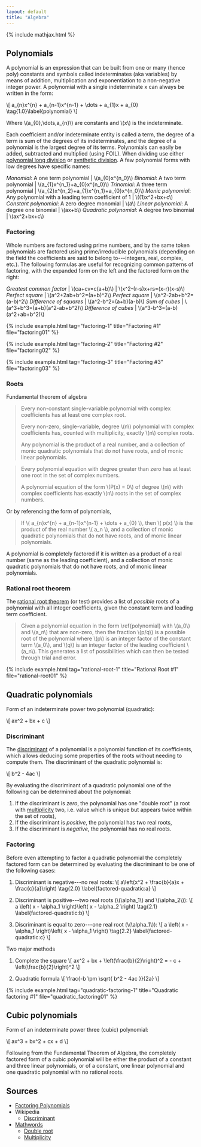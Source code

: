 ```yaml
---
layout: default
title: "Algebra"
---
```


{% include mathjax.html %}

## Polynomials

A polynomial is an expression that can be built from one or many (hence poly)
constants and symbols called indeterminates (aka variables) by means of
addition, multiplication and exponentiation to a non-negative integer power. A
polynomial with a single indeterminate x can always be written in the form:

\\[
a\_{n}x^{n} + a\_{n-1}x^{n-1} + \dots + a\_{1}x + a\_{0} \tag{1.0}\label{polynomial}
\\]

Where \\(a\_{0},\dots,a\_{n}\\) are constants and \\(x\\) is the indeterminate.

Each coefficient and/or indeterminate entity is called a term, the degree of a
term is sum of the degrees of its indeterminates, and the degree of a polynomial
is the largest degree of its terms. Polynomials can easily be added, subtracted
and multiplied (using FOIL). When dividing use either [polynomial long
division][] or [synthetic division][]. A few polynomial forms with low degrees
have specific names:

*Monomial*: A one term polynomial | \\(a_{0}x^{n_0}\\)
*Binomial*: A two term polynomial | \\(a_{1}x^{n_1}+a_{0}x^{n_0}\\)
*Trinomial*: A three term polynomial | \\(a_{2}x^{n_2}+a_{1}x^{n_1}+a_{0}x^{n_0}\\)
*Monic polynomial*: Any polynomial with a leading term coefficient of 1 | \\((1)x^2+bx+c\\)
*Constant polynomial*: A zero degree monomial | \\(a\\)
*Linear polynomial*: A degree one binomial | \\(ax+b\\)
*Quadratic polynomial*: A degree two binomial | \\(ax^2+bx+c\\)

[polynomial long division]: https://en.wikipedia.org/wiki/Polynomial_long_division
[synthetic division]: https://en.wikipedia.org/wiki/Synthetic_division

### Factoring

Whole numbers are factored using prime numbers, and by the same token
polynomials are factored using prime/irreducible polynomials (depending on the
field the coefficients are said to belong to---integers, real, complex, etc.).
The following formulas are useful for recognizing common patterns of factoring,
with the expanded form on the left and the factored form on the right:

*Greatest common factor* | \\(ca+cv=c(a+b)\\)
| \\(x^2-(r-s)x+rs=(x-r)(x-s)\\)
*Perfect square* | \\(a^2+2ab+b^2=(a+b)^2\\)
*Perfect square* | \\(a^2-2ab+b^2=(a-b)^2\\)
*Difference of squares* | \\(a^2-b^2=(a+b)(a-b)\\)
*Sum of cubes* | \\(a^3+b^3=(a+b)(a^2-ab+b^2)\\)
*Difference of cubes* | \\(a^3-b^3=(a-b)(a^2+ab+b^2)\\)

{% include example.html
tag="factoring-1"
title="Factoring #1"
file="factoring01" %}

{% include example.html
tag="factoring-2"
title="Factoring #2"
file="factoring02" %}

{% include example.html
tag="factoring-3"
title="Factoring #3"
file="factoring03" %}

### Roots

Fundamental theorem of algebra

> Every non-constant single-variable polynomial with complex coefficients has at
> least one complex root.
>
> Every non-zero, single-variable, degree \\(n\\) polynomial with complex
> coefficients has, counted with multiplicity, exactly \\(n\\) complex roots.
>
> Any polynomial is the product of a real number, and a collection of monic
> quadratic polynomials that do not have roots, and of monic linear polynomials.

> Every polynomial equation with degree greater than zero has at least one root
> in the set of complex numbers.
>
> A polynomial equation of the form \\(P(x) = 0\\) of degree \\(n\\) with
> complex coefficients has exactly \\(n\\) roots in the set of complex numbers.

Or by referencing the form of polynomials,

> If \\( a\_{n}x^{n} + a\_{n-1}x^{n-1} + \dots + a\_{0} \\), then \\( p(x) \\)
> is the product of the real number \\( a\_n \\), and a collection of monic
> quadratic polynomials that do not have roots, and of monic linear polynomials.

A polynomial is completely factored if it is written as a product of a real
number (same as the leading coefficient), and a collection of monic quadratic
polynomials that do not have roots, and of monic linear polynomials.

### Rational root theorem

The [rational root theorem][] (or test) provides a list of *possible* roots of a
polynomial with all integer coefficients, given the constant term and leading
term coefficient.

>  Given a polynomial equation in the form \ref{polynomial} with \\(a_0\\) and
>  \\(a_n\\) that are non-zero, then the fraction \\(p/q\\) is a possible root
>  of the polynomial where \\(p\\) is an integer factor of the constant term
>  \\(a_0\\), and \\(q\\) is an integer factor of the leading coefficient
>  \\(a_n\\). This generates a list of possibilities which can then be tested
>  through trial and error.

{% include example.html
tag="rational-root-1"
title="Rational Root #1"
file="rational-root01" %}

[rational root theorem]: https://en.wikipedia.org/wiki/Rational_root_theorem

## Quadratic polynomials

Form of an indeterminate power two polynomial (quadratic):

\\[
ax^2 + bx + c
\\]

### Discriminant

The [discriminant][] of a polynomial is a polynomial function of its
coefficients, which allows deducing some properties of the roots without needing
to compute them. The discriminant of the quadratic polynomial is:

\\[ b^2 - 4ac \\]

By evaluating the discriminant of a quadratic polynomial one of the following
can be determined about the polynomial:

1.  If the discriminant is *zero*, the polynomial has one "double root" (a root
with [multiplicity][] two, i.e. value which is unique but appears twice within
the set of roots),
2.  If the discriminant is *positive*, the polynomial has two real roots,
3.  If the discriminant is *negative*, the polynomial has no real roots.

[discriminant]: https://en.wikipedia.org/wiki/Discriminant
[multiplicity]: https://en.wikipedia.org/wiki/Multiplicity\_(mathematics)

### Factoring

Before even attempting to factor a quadratic polynomial the completely factored
form can be determined by evaluating the discriminant to be one of the following
cases:

1.  Discriminant is negative---no real roots:
\\[
a\left(x^2 + \frac{b}{a}x + \frac{c}{a}\right)
\tag{2.0}
\label{factored-quadratic:a}
\\]

2.  Discriminant is positive---two real roots
(\\(\alpha\_1\\) and \\(\alpha\_2\\)):
\\[
a \left( x - \alpha\_1 \right)\left( x - \alpha\_2 \right)
\tag{2.1}
\label{factored-quadratic:b}
\\]

3.  Discriminant is equal to zero---one real root
(\\(\alpha\_1\\)):
\\[
a \left( x - \alpha\_1 \right)\left( x - \alpha\_1 \right)
\tag{2.2}
\label{factored-quadratic:c}
\\]

Two major methods

1.  Complete the square
\\[
ax^2 + bx + \left(\frac{b}{2}\right)^2 = - c + \left(\frac{b}{2}\right)^2
\\]

2.  Quadratic formula
\\[
\frac{-b \pm \sqrt{ b^2 - 4ac }}{2a}
\\]

<div class="example-group">
{% include example.html
tag="quadratic-factoring-1"
title="Quadratic factoring #1"
file="quadratic_factoring01" %}
</div>

## Cubic polynomials

Form of an indeterminate power three (cubic) polynomial:

\\[
ax^3 + bx^2 + cx + d
\\]

Following from the Fundamental Theorem of Algebra, the completely factored form
of a cubic polynomial will be either the product of a constant and three linear
polynomials, or of a constant, one linear polynomial and one quadratic
polynomial with no rational roots.

## Sources

- [Factoring Polynomials](https://www.math.utah.edu/~wortman/1050-text-fp.pdf)
- Wikipedia
  - [Discriminant](https://en.wikipedia.org/wiki/Discriminant)
- [Mathwords](http://www.mathwords.com)
  - [Double root](http://www.mathwords.com/d/double_root.htm)
  - [Multiplicity](http://www.mathwords.com/m/multiplicity.htm)
